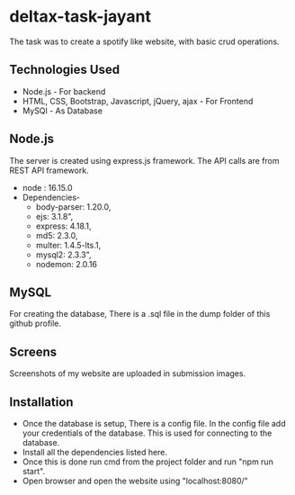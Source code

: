 # deltax-task-jayant
The task was to create a spotify like website, with basic crud operations.<br>
## Technologies Used
* Node.js - For backend
* HTML, CSS, Bootstrap, Javascript, jQuery, ajax - For Frontend
* MySQl - As Database
## Node.js
The server is created using express.js framework. The API calls are from REST API framework. 
* node : 16.15.0
* Dependencies-
  *   body-parser: 1.20.0,
  *   ejs: 3.1.8",
  *   express: 4.18.1,
  *   md5: 2.3.0,
  *   multer: 1.4.5-lts.1,
  *   mysql2: 2.3.3",
  *   nodemon: 2.0.16

## MySQL
For creating the database, There is a .sql file in the dump folder of this github profile.

## Screens
Screenshots of my website are uploaded in submission images.

## Installation 
* Once the database is setup, There is a config file. In the config file add your credentials of the database. This is used for connecting to the database.
* Install all the dependencies listed here.
* Once this is done run cmd from the project folder and run "npm run start".
* Open browser and open the website using "localhost:8080/"


